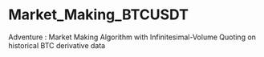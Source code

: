 # Market_Making_BTCUSDT
Adventure : Market Making Algorithm with Infinitesimal-Volume Quoting on historical BTC derivative data

